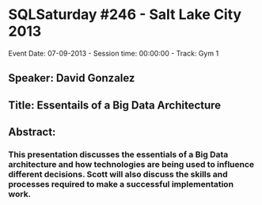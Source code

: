 # SQLSaturday #246 - Salt Lake City 2013
Event Date: 07-09-2013 - Session time: 00:00:00 - Track: Gym 1
## Speaker: David Gonzalez
## Title: Essentails of a Big Data Architecture
## Abstract:
### This presentation discusses the essentials of a Big Data architecture and how technologies are being used to influence different decisions. Scott will also discuss the skills and processes required to make a successful implementation work. 

